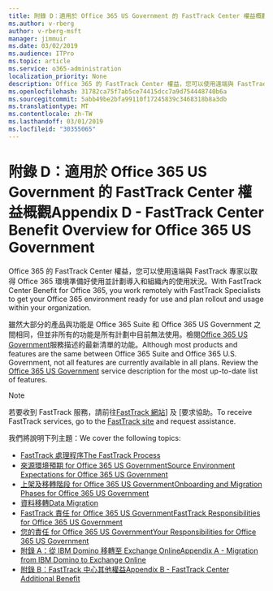 ```yaml
---
title: 附錄 D：適用於 Office 365 US Government 的 FastTrack Center 權益概觀
ms.author: v-rberg
author: v-rberg-msft
manager: jimmuir
ms.date: 03/02/2019
ms.audience: ITPro
ms.topic: article
ms.service: o365-administration
localization_priority: None
description: Office 365 的 FastTrack Center 權益，您可以使用遠端與 FastTrack 專家以取得 Office 365 環境準備好使用並計劃導入和組織內的使用狀況。
ms.openlocfilehash: 31782ca75f7ab5ce74415dcc7a9d754448740b6a
ms.sourcegitcommit: 5abb49be2bfa99110f17245839c3468318b8a3db
ms.translationtype: MT
ms.contentlocale: zh-TW
ms.lasthandoff: 03/01/2019
ms.locfileid: "30355065"
---
```

# <a name="appendix-d---fasttrack-center-benefit-overview-for-office-365-us-government"></a><span data-ttu-id="d05d2-103">附錄 D：適用於 Office 365 US Government 的 FastTrack Center 權益概觀</span><span class="sxs-lookup"><span data-stu-id="d05d2-103">Appendix D - FastTrack Center Benefit Overview for Office 365 US Government</span></span>

<span data-ttu-id="d05d2-104">Office 365 的 FastTrack Center 權益，您可以使用遠端與 FastTrack 專家以取得 Office 365 環境準備好使用並計劃導入和組織內的使用狀況。</span><span class="sxs-lookup"><span data-stu-id="d05d2-104">With FastTrack Center Benefit for Office 365, you work remotely with FastTrack Specialists to get your Office 365 environment ready for use and plan rollout and usage within your organization.</span></span> 
  
<span data-ttu-id="d05d2-p101">雖然大部分的產品與功能是 Office 365 Suite 和 Office 365 US Government 之間相同，但並非所有的功能是所有計劃中目前無法使用。檢閱[Office 365 US Government](https://aka.ms/aboutgovcloud)服務描述的最新清單的功能。</span><span class="sxs-lookup"><span data-stu-id="d05d2-p101">Although most products and features are the same between Office 365 Suite and Office 365 U.S. Government, not all features are currently available in all plans. Review the [Office 365 US Government](https://aka.ms/aboutgovcloud) service description for the most up-to-date list of features.</span></span>

> [!NOTE]
> <span data-ttu-id="d05d2-107">若要收到 FastTrack 服務，請前往[FastTrack 網站](https://go.microsoft.com/fwlink/?linkid=780698)] 及 [要求協助。</span><span class="sxs-lookup"><span data-stu-id="d05d2-107">To receive FastTrack services, go to the [FastTrack site](https://go.microsoft.com/fwlink/?linkid=780698) and request assistance.</span></span>  

<span data-ttu-id="d05d2-108">我們將說明下列主題：</span><span class="sxs-lookup"><span data-stu-id="d05d2-108">We cover the following topics:</span></span>
- [<span data-ttu-id="d05d2-109">FastTrack 處理程序</span><span class="sxs-lookup"><span data-stu-id="d05d2-109">The FastTrack Process</span></span>](O365-fasttrack-process.md) 
- [<span data-ttu-id="d05d2-110">來源環境預期 for Office 365 US Government</span><span class="sxs-lookup"><span data-stu-id="d05d2-110">Source Environment Expectations for Office 365 US Government</span></span>](US-Gov-appendix-source-environment-expectations.md)   
- [<span data-ttu-id="d05d2-111">上架及移轉階段 for Office 365 US Government</span><span class="sxs-lookup"><span data-stu-id="d05d2-111">Onboarding and Migration Phases for Office 365 US Government</span></span>](US-Gov-appendix-onboarding-and-migration.md)
- [<span data-ttu-id="d05d2-112">資料移轉</span><span class="sxs-lookup"><span data-stu-id="d05d2-112">Data Migration</span></span>](O365-data-migration.md)    
- [<span data-ttu-id="d05d2-113">FastTrack 責任 for Office 365 US Government</span><span class="sxs-lookup"><span data-stu-id="d05d2-113">FastTrack Responsibilities for Office 365 US Government</span></span>](US-Gov-appendix-fasttrack-responsibilities.md)   
- [<span data-ttu-id="d05d2-114">您的責任 for Office 365 US Government</span><span class="sxs-lookup"><span data-stu-id="d05d2-114">Your Responsibilities for Office 365 US Government</span></span>](US-Gov-appendix-your-responsibilities.md) 
- [<span data-ttu-id="d05d2-115">附錄 A：從 IBM Domino 移轉至 Exchange Online</span><span class="sxs-lookup"><span data-stu-id="d05d2-115">Appendix A - Migration from IBM Domino to Exchange Online</span></span>](O365-from-ibm-domino-to-exchange-online.md)   
- [<span data-ttu-id="d05d2-116">附錄 B：FastTrack 中心其他權益</span><span class="sxs-lookup"><span data-stu-id="d05d2-116">Appendix B - FastTrack Center Additional Benefit</span></span>](O365-fasttrack-additional-benefits.md)


